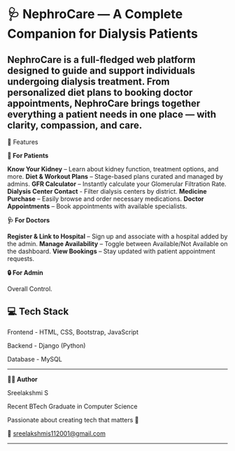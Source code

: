 # 🩺 NephroCare — A Complete Companion for Dialysis Patients

**NephroCare** is a full-fledged web platform designed to guide and support individuals undergoing dialysis treatment. From personalized diet plans to booking doctor appointments, NephroCare brings together everything a patient needs in one place — with clarity, compassion, and care.
------------------
🌟 Features

**👤 For Patients**

**Know Your Kidney** – Learn about kidney function, treatment options, and more.
**Diet & Workout Plans** – Stage-based plans curated and managed by admins.
**GFR Calculator** – Instantly calculate your Glomerular Filtration Rate.
**Dialysis Center Contact** - Filter dialysis centers by district.
**Medicine Purchase** – Easily browse and order necessary medications.
**Doctor Appointments** – Book appointments with available specialists.

**🩺 For Doctors**

**Register & Link to Hospital** – Sign up and associate with a hospital added by the admin.
**Manage Availability** – Toggle between Available/Not Available on the dashboard.
**View Bookings** – Stay updated with patient appointment requests.

**🔒 For Admin**

Overall Control.

**💻 Tech Stack**
-------------------------------------------

Frontend -	    HTML, CSS, Bootstrap, JavaScript

Backend	-      Django (Python)

Database -	    MySQL

------------------------------------------
**🧑‍💻 Author**

Sreelakshmi S

Recent BTech Graduate in Computer Science

Passionate about creating tech that matters 🌱

📧 sreelakshmis112001@gmail.com

---------------------------------------------

